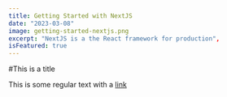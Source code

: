 ```yaml
---
title: Getting Started with NextJS
date: "2023-03-08"
image: getting-started-nextjs.png
excerpt: "NextJS is a the React framework for production",
isFeatured: true
---
```


#This is a title

This is some regular text with a [link](https://google.com)
